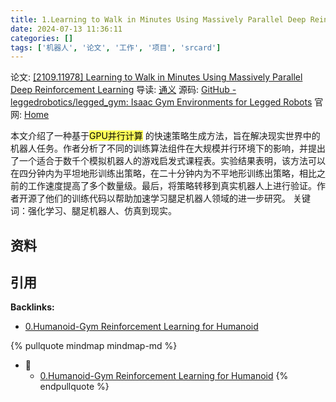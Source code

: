 ```yaml
---
title: 1.Learning to Walk in Minutes Using Massively Parallel Deep Reinforcement Learning
date: 2024-07-13 11:36:11
categories: []
tags: ['机器人', '论文', '工作', '项目', 'srcard']
---
```

论文: [[2109.11978] Learning to Walk in Minutes Using Massively Parallel Deep Reinforcement Learning](http://ar5iv.org/abs/2109.11978)
导读:  [通义](https://tongyi.aliyun.com/efficiency/doc/read?taskId=1820606)
源码: [GitHub - leggedrobotics/legged_gym: Isaac Gym Environments for Legged Robots](https://github.com/leggedrobotics/legged_gym)
官网: [Home](https://leggedrobotics.github.io/legged_gym/)
  
本文介绍了一种基于<mark style="background: #fefe00A6;">GPU并行计算</mark> 的快速策略生成方法，旨在解决现实世界中的机器人任务。作者分析了不同的训练算法组件在大规模并行环境下的影响，并提出了一个适合于数千个模拟机器人的游戏启发式课程表。实验结果表明，该方法可以在四分钟内为平坦地形训练出策略，在二十分钟内为不平地形训练出策略，相比之前的工作速度提高了多个数量级。最后，将策略转移到真实机器人上进行验证。作者开源了他们的训练代码以帮助加速学习腿足机器人领域的进一步研究。
关键词：强化学习、腿足机器人、仿真到现实。
<!--SR:!2024-08-11,17,250-->
  
  
## 资料

  
  
## 引用



**Backlinks:**

- [0.Humanoid-Gym Reinforcement Learning for Humanoid](../6f252f6a1db58de9aa515272f56dab6e4f95c489)

{% pullquote mindmap mindmap-md %}
- 🔵
  - [0.Humanoid-Gym Reinforcement Learning for Humanoid](../6f252f6a1db58de9aa515272f56dab6e4f95c489)
{% endpullquote %}